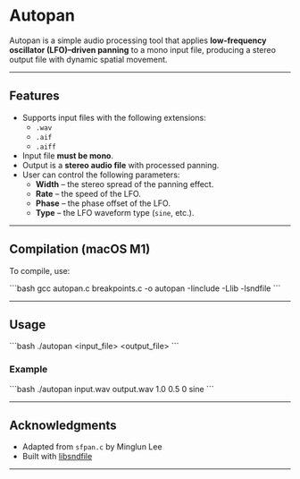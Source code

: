 # Autopan

Autopan is a simple audio processing tool that applies **low-frequency oscillator (LFO)–driven panning** to a mono input file, producing a stereo output file with dynamic spatial movement.

---

## Features

- Supports input files with the following extensions:
  - `.wav`
  - `.aif`
  - `.aiff`
- Input file **must be mono**.
- Output is a **stereo audio file** with processed panning.
- User can control the following parameters:
  - **Width** – the stereo spread of the panning effect.
  - **Rate** – the speed of the LFO.
  - **Phase** – the phase offset of the LFO.
  - **Type** – the LFO waveform type (`sine`, etc.).

---

## Compilation (macOS M1)

To compile, use:

\```bash
gcc autopan.c breakpoints.c -o autopan -Iinclude -Llib -lsndfile
\```

---

## Usage

\```bash
./autopan <input_file> <output_file> <width> <rate> <phase> <type>
\```

### Example

\```bash
./autopan input.wav output.wav 1.0 0.5 0 sine
\```

---

## Acknowledgments

- Adapted from `sfpan.c` by Minglun Lee  
- Built with [libsndfile](https://github.com/libsndfile/libsndfile)  

---
